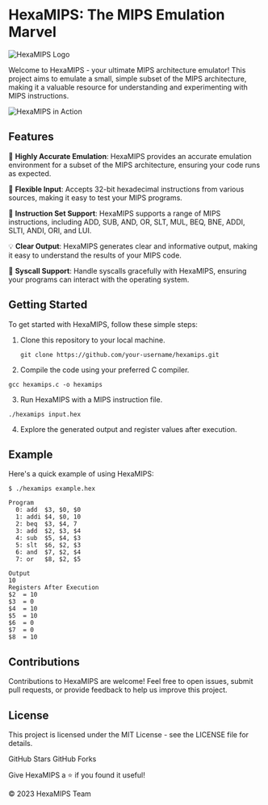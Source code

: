  # HexaMIPS: The MIPS Emulation Marvel
![HexaMIPS Logo](insert_your_logo_image_url_here)

Welcome to HexaMIPS - your ultimate MIPS architecture emulator! This project aims to emulate a small, simple subset of the MIPS architecture, making it a valuable resource for understanding and experimenting with MIPS instructions.

![HexaMIPS in Action](insert_animated_gif_or_screenshot_here)

## Features

🚀 **Highly Accurate Emulation**: HexaMIPS provides an accurate emulation environment for a subset of the MIPS architecture, ensuring your code runs as expected.

🔧 **Flexible Input**: Accepts 32-bit hexadecimal instructions from various sources, making it easy to test your MIPS programs.

📜 **Instruction Set Support**: HexaMIPS supports a range of MIPS instructions, including ADD, SUB, AND, OR, SLT, MUL, BEQ, BNE, ADDI, SLTI, ANDI, ORI, and LUI.

💡 **Clear Output**: HexaMIPS generates clear and informative output, making it easy to understand the results of your MIPS code.

🎉 **Syscall Support**: Handle syscalls gracefully with HexaMIPS, ensuring your programs can interact with the operating system.

## Getting Started

To get started with HexaMIPS, follow these simple steps:

1. Clone this repository to your local machine.
   ```
   git clone https://github.com/your-username/hexamips.git
   ```
2. Compile the code using your preferred C compiler.

  ```
  gcc hexamips.c -o hexamips
  ```

3. Run HexaMIPS with a MIPS instruction file.

  ```
  ./hexamips input.hex
  ```
4. Explore the generated output and register values after execution.

## Example

Here's a quick example of using HexaMIPS:

```
$ ./hexamips example.hex

Program
  0: add  $3, $0, $0
  1: addi $4, $0, 10
  2: beq  $3, $4, 7
  3: add  $2, $3, $4
  4: sub  $5, $4, $3
  5: slt  $6, $2, $3
  6: and  $7, $2, $4
  7: or   $8, $2, $5

Output
10
Registers After Execution
$2  = 10
$3  = 0
$4  = 10
$5  = 10
$6  = 0
$7  = 0
$8  = 10
```

## Contributions

Contributions to HexaMIPS are welcome! Feel free to open issues, submit pull requests, or provide feedback to help us improve this project.

## License

This project is licensed under the MIT License - see the LICENSE file for details.

GitHub Stars
GitHub Forks

Give HexaMIPS a ⭐️ if you found it useful!

© 2023 HexaMIPS Team
